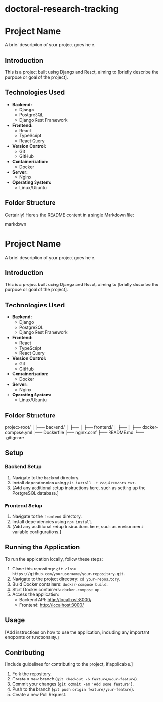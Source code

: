 # doctoral-research-tracking
# Project Name

A brief description of your project goes here.

## Introduction

This is a project built using Django and React, aiming to [briefly describe the purpose or goal of the project].

## Technologies Used

- **Backend:**
  - Django
  - PostgreSQL
  - Django Rest Framework
- **Frontend:**
  - React
  - TypeScript
  - React Query
- **Version Control:**
  - Git
  - GitHub
- **Containerization:**
  - Docker
- **Server:**
  - Nginx
- **Operating System:**
  - Linux/Ubuntu


## Folder Structure
Certainly! Here's the README content in a single Markdown file:

markdown

# Project Name

A brief description of your project goes here.

## Introduction

This is a project built using Django and React, aiming to [briefly describe the purpose or goal of the project].

## Technologies Used

- **Backend:**
  - Django
  - PostgreSQL
  - Django Rest Framework
- **Frontend:**
  - React
  - TypeScript
  - React Query
- **Version Control:**
  - Git
  - GitHub
- **Containerization:**
  - Docker
- **Server:**
  - Nginx
- **Operating System:**
  - Linux/Ubuntu

## Folder Structure

project-root/
│
├── backend/
│ ├── <Django files>
│
├── frontend/
│ ├── <React files>
│
├── docker-compose.yml
├── Dockerfile
├── nginx.conf
├── README.md
└── .gitignore



## Setup

### Backend Setup

1. Navigate to the `backend` directory.
2. Install dependencies using `pip install -r requirements.txt`.
3. [Add any additional setup instructions here, such as setting up the PostgreSQL database.]

### Frontend Setup

1. Navigate to the `frontend` directory.
2. Install dependencies using `npm install`.
3. [Add any additional setup instructions here, such as environment variable configurations.]

## Running the Application

To run the application locally, follow these steps:

1. Clone this repository: `git clone https://github.com/yourusername/your-repository.git`.
2. Navigate to the project directory: `cd your-repository`.
3. Build Docker containers: `docker-compose build`.
4. Start Docker containers: `docker-compose up`.
5. Access the application:
   - Backend API: [http://localhost:8000/](http://localhost:8000/)
   - Frontend: [http://localhost:3000/](http://localhost:3000/)

## Usage

[Add instructions on how to use the application, including any important endpoints or functionality.]

## Contributing

[Include guidelines for contributing to the project, if applicable.]

1. Fork the repository.
2. Create a new branch (`git checkout -b feature/your-feature`).
3. Commit your changes (`git commit -am 'Add some feature'`).
4. Push to the branch (`git push origin feature/your-feature`).
5. Create a new Pull Request.

